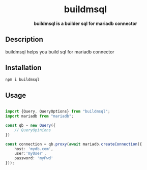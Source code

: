 <h1 align="center"> buildmsql </h1>
<p align="center">
  <b>buildmsql is a builder sql for mariadb connector</b>
</p>

## Description
buildmsql helps you build sql for mariadb connector

## Installation

```bash
npm i buildmsql
```

## Usage

```typescript

import {Query, QueryOptions} from "buildmsql";
import mariadb from "mariadb";

const qb = new Query({
    // QueryOpinions
})

const connection = qb.proxy(await mariadb.createConnection({
    host: 'mydb.com',
    user:'myUser',
    password: 'myPwd'
}));

```